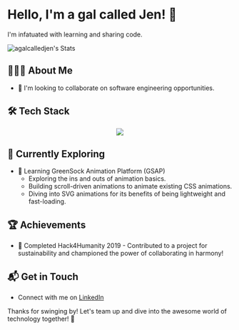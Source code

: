 # Hello, I'm a gal called Jen! 👋

I'm infatuated with learning and sharing code.

![agalcalledjen's Stats](https://github-readme-stats.vercel.app/api?username=agalcalledjen&theme=vue-dark&show_icons=true&hide_border=true&count_private=true)

## 👩🏻‍💻 About Me

- 🔭 I'm looking to collaborate on software engineering opportunities.

## 🛠️ Tech Stack
<p align="center">
  <a href="https://skillicons.dev">
    <img src="https://skillicons.dev/icons?i=html,css,sass,js,jquery,php,git,github,react,tailwind" />
  </a>
</p>

## 🌱 Currently Exploring

- 🚀 Learning GreenSock Animation Platform (GSAP)
  - Exploring the ins and outs of animation basics.
  - Building scroll-driven animations to animate existing CSS animations.
  - Diving into SVG animations for its benefits of being lightweight and fast-loading.

 ## 🏆 Achievements

- 🌟 Completed Hack4Humanity 2019 - Contributed to a project for sustainability and championed the power of collaborating in harmony!

## 📬 Get in Touch

- Connect with me on [LinkedIn](https://www.linkedin.com/in/agalcalledjen)

Thanks for swinging by! Let's team up and dive into the awesome world of technology together! 🚀
